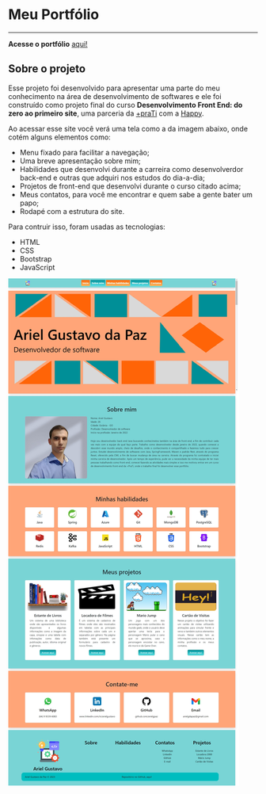 # Meu Portfólio
___

**Acesse o portfólio** [aqui!](https://arielgpaz.github.io/portfolio-static-page/)

## Sobre o projeto

Esse projeto foi desenvolvido para apresentar uma parte do meu conhecimento na área 
de desenvolvimento de softwares e ele foi construído como projeto final do curso
**Desenvolvimento Front End: do zero ao primeiro site**, uma parceria da 
[+praTi](https://www.maisprati.com.br/) com a [Happy](https://www.vemserhappy.com.br/).  

Ao acessar esse site você verá uma tela como a da imagem abaixo, onde cotém alguns elementos como:
- Menu fixado para facilitar a navegação;
- Uma breve apresentação sobre mim;
- Habilidades que desenvolvi durante a carreira como desenvolverdor back-end e outras que adquiri nos estudos do dia-a-dia;
- Projetos de front-end que desenvolvi durante o curso citado acima;
- Meus contatos, para você me encontrar e quem sabe a gente bater um papo;
- Rodapé com a estrutura do site.

Para contruir isso, foram usadas as tecnologias:

- HTML
- CSS
- Bootstrap
- JavaScript

![Alt ou título da imagem](img/captura.jpeg)



